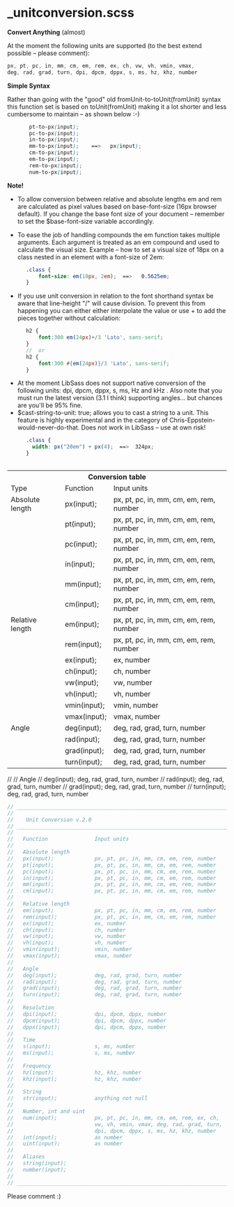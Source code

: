 _unitconversion.scss
==============

**Convert Anything** (almost)

At the moment the following units are supported (to the best extend possible – please comment):

````SCSS
px, pt, pc, in, mm, cm, em, rem, ex, ch, vw, vh, vmin, vmax, 
deg, rad, grad, turn, dpi, dpcm, dppx, s, ms, hz, khz, number
````


**Simple Syntax**

Rather than going with the "good" old fromUnit-to-toUnit(fromUnit) syntax this function set is based on toUnit(fromUnit) making it a lot shorter and less cumbersome to maintain – as shown below :-)

````SCSS
       pt-to-px(input);
       pc-to-px(input);       
       in-to-px(input);       
       mm-to-px(input);    ==>   px(input);   
       cm-to-px(input);              
       em-to-px(input);              
       rem-to-px(input);                     
       num-to-px(input);  
`````
**Note!**

* To allow conversion between relative and absolute lengths em and rem are calculated as pixel values based on base-font-size (16px browser default). If you change the base font size of your document – remember to set the $base-font-size variable accordingly.

* To ease the job of handling compounds the em function takes multiple arguments. Each argument is treated as an em compound and used to calculate the visual size.
Example – how to set a visual size of 18px on a class nested in an element with a font-size of 2em:
````SCSS
      .class {
          font-size: em(18px, 2em);  ==>   0.5625em;
      }
`````
* If you use unit conversion in relation to the font shorthand syntax be aware that line-height "/" will cause division. To prevent this from happening you can either either interpolate the value or use + to add the pieces together without calculation:
````SCSS
      h2 { 
          font:300 em(24px)+/3 'Lato', sans-serif;
      }
      //  or
      h2 { 
          font:300 #{em(24px)}/3 'Lato', sans-serif;
      }
````
* At the moment LibSass does not support native conversion of the following units: dpi, dpcm, dppx, s, ms, Hz and kHz . Also note that you must run the latest version (3.1 I think) supporting angles... but chances are you'll be 95% fine.
* $cast-string-to-unit: true; allows you to cast a string to a unit. This feature is highly experimental and in the category of Chris-Eppstein-would-never-do-that. Does not work in LibSass – use at own risk!
````SCSS
      .class {
        width: px("20em") + px(4);  ==>  324px;
      }
    
````
<table>
<tr><th colspan="3">Conversion table</th></tr>
<tr><td>Type</td><td>Function</td><td>Input units</td></tr>
<tr><td>Absolute length</td><td>px(input);</td><td>px, pt, pc, in, mm, cm, em, rem, number</td></tr>
<tr><td>               </td><td>pt(input);</td><td>px, pt, pc, in, mm, cm, em, rem, number</td></tr>
<tr><td>               </td><td>pc(input);</td><td>px, pt, pc, in, mm, cm, em, rem, number</td></tr>
<tr><td>               </td><td>in(input);</td><td>px, pt, pc, in, mm, cm, em, rem, number</td></tr>
<tr><td>               </td><td>mm(input);</td><td>px, pt, pc, in, mm, cm, em, rem, number</td></tr>
<tr><td>               </td><td>cm(input);</td><td>px, pt, pc, in, mm, cm, em, rem, number</td></tr>

<tr><td>Relative length</td><td>em(input);</td><td>px, pt, pc, in, mm, cm, em, rem, number</td></tr>
<tr><td>               </td><td>rem(input);</td><td>px, pt, pc, in, mm, cm, em, rem, number</td></tr>
<tr><td>               </td><td>ex(input);</td><td>ex, number                              </td></tr>
<tr><td>               </td><td>ch(input);</td><td>ch, number                              </td></tr>
<tr><td>               </td><td>vw(input);</td><td>vw, number                              </td></tr>
<tr><td>               </td><td>vh(input);</td><td>vh, number                              </td></tr>
<tr><td>               </td><td>vmin(input);</td><td>vmin, number                          </td></tr>
<tr><td>               </td><td>vmax(input);</td><td>vmax, number                          </td></tr>

<tr><td>Angle          </td><td>deg(input);</td><td>deg, rad, grad, turn, number           </td></tr>
<tr><td>               </td><td>rad(input);</td><td>deg, rad, grad, turn, number           </td></tr>
<tr><td>               </td><td>grad(input);</td><td>deg, rad, grad, turn, number          </td></tr>
<tr><td>               </td><td>turn(input);</td><td>deg, rad, grad, turn, number          </td></tr>

</table>






//
//   Angle
//   deg(input);            deg, rad, grad, turn, number
//   rad(input);            deg, rad, grad, turn, number
//   grad(input);           deg, rad, grad, turn, number
//   turn(input);           deg, rad, grad, turn, number

````SCSS
// ____________________________________________________________________________
//
//    Unit Conversion v.2.0
// ____________________________________________________________________________
//
//   Function               Input units    
//     
//   Absolute length      
//   px(input);             px, pt, pc, in, mm, cm, em, rem, number
//   pt(input);             px, pt, pc, in, mm, cm, em, rem, number
//   pc(input);             px, pt, pc, in, mm, cm, em, rem, number
//   in(input);             px, pt, pc, in, mm, cm, em, rem, number
//   mm(input);             px, pt, pc, in, mm, cm, em, rem, number
//   cm(input);             px, pt, pc, in, mm, cm, em, rem, number
//
//   Relative length 
//   em(input);             px, pt, pc, in, mm, cm, em, rem, number
//   rem(input);            px, pt, pc, in, mm, cm, em, rem, number
//   ex(input);             ex, number  
//   ch(input);             ch, number
//   vw(input);             vw, number
//   vh(input);             vh, number
//   vmin(input);           vmin, number  
//   vmax(input);           vmax, number
//
//   Angle
//   deg(input);            deg, rad, grad, turn, number
//   rad(input);            deg, rad, grad, turn, number
//   grad(input);           deg, rad, grad, turn, number
//   turn(input);           deg, rad, grad, turn, number
//
//   Resolution
//   dpi(input);            dpi, dpcm, dppx, number
//   dpcm(input);           dpi, dpcm, dppx, number
//   dppx(input);           dpi, dpcm, dppx, number
//
//   Time
//   s(input);              s, ms, number
//   ms(input);             s, ms, number
//
//   Frequency
//   hz(input);             hz, khz, number
//   khz(input);            hz, khz, number
//  
//   String
//   str(input);            anything not null
//
//   Number, int and uint
//   num(input);            px, pt, pc, in, mm, cm, em, rem, ex, ch,
//                          vw, vh, vmin, vmax, deg, rad, grad, turn,
//                          dpi, dpcm, dppx, s, ms, hz, khz, number
//   int(input);            as number
//   uint(input);           as number
//
//   Aliases
//   string(input);
//   number(input);
//
// ____________________________________________________________________________
````

Please comment :)
